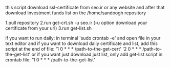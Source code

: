 this script download ssl-certificate from seo.ir or any website and after that download Investment funds list on the /home/sandoogh repository

1.pull repository
2.run get-crt.sh -u seo.ir
(-u option download your certificate from your url)
3.run get-list.sh


if you want to run daily:
in terminal 'sudo crontab -e' and open file in your text editor
and if you want to download daily certificate and list, add this script at the end of file:
'1 0 * * *  /path-to-the-get-cert'
'2 0 * * *  /path-to-the-get-list'
or if you want just download just list, only add get-list script in crontab file:
'1 0 * * *  /path-to-the-get-list'

